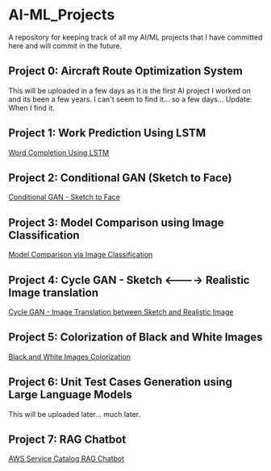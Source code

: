 # AI-ML_Projects
A repository for keeping track of all my AI/ML projects that I have committed here and will commit in the future.

## Project 0: Aircraft Route Optimization System
This will be uploaded in a few days as it is the first AI project I worked on and its been a few years. I can't seem to find it... so a few days...
Update: When I find it.

## Project 1: Work Prediction Using LSTM
[Word Completion Using LSTM](https://github.com/Ammar-Anwar-0/WordCompletionUsingLSTM)

## Project 2: Conditional GAN (Sketch to Face)
[Conditional GAN - Sketch to Face](https://github.com/Ammar-Anwar-0/CGAN_Sketch-to-Face)

## Project 3: Model Comparison using Image Classification
[Model Comparison via Image Classification](https://github.com/Ammar-Anwar-0/Model-Comparison_Image_Classification)

## Project 4: Cycle GAN - Sketch <----> Realistic Image translation
[Cycle GAN - Image Translation between Sketch and Realistic Image](https://github.com/Ammar-Anwar-0/CycleGAN_Sketch--Realistic_Image_Translation)

## Project 5: Colorization of Black and White Images
[Black and White Images Colorization](https://github.com/Ammar-Anwar-0/Colorization_of_Black-White_Images)

## Project 6: Unit Test Cases Generation using Large Language Models
This will be uploaded later... much later.

## Project 7: RAG Chatbot
[AWS Service Catalog RAG Chatbot](https://github.com/Ammar-Anwar-0/RAG_ChatBot)
